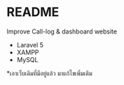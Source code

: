 # README #

Improve Call-log & dashboard website

 - Laravel 5
 - XAMPP
 - MySQL

*เอาเว็บเดิมที่มีอยู่แล้ว มาแก้ไขเพิ่มเติม

